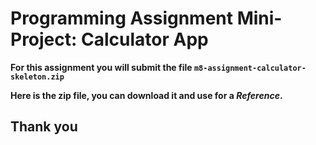 # Programming Assignment Mini-Project: Calculator App


**For this assignment you will submit the file ```m8-assignment-calculator-skeleton.zip```** 


 
**Here is the zip file, you can download it and use for a _Reference_.**

## Thank you
